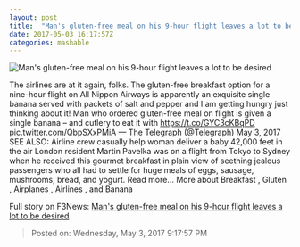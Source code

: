 ```yaml
---
layout: post
title:  "Man's gluten-free meal on his 9-hour flight leaves a lot to be desired"
date: 2017-05-03 16:17:57Z
categories: mashable
---
```


![Man's gluten-free meal on his 9-hour flight leaves a lot to be desired](http://i.amz.mshcdn.com/hlzSVgGL4P6mjeVSGJhrz1XymUk=/1200x630/2017%2F05%2F03%2F4b%2Fcdb3fe246d254c1c9a78ddb286f8ec26.a1109.jpg)

The airlines are at it again, folks. The gluten-free breakfast option for a nine-hour flight on All Nippon Airways is apparently an exquisite single banana served with packets of salt and pepper and I am getting hungry just thinking about it! Man who ordered gluten-free meal on flight is given a single banana – and cutlery to eat it with https://t.co/GYC3cKBqPD pic.twitter.com/QbpSXxPMiA — The Telegraph (@Telegraph) May 3, 2017 SEE ALSO: Airline crew casually help woman deliver a baby 42,000 feet in the air London resident Martin Pavelka was on a flight from Tokyo to Sydney when he received this gourmet breakfast in plain view of seething jealous passengers who all had to settle for huge meals of eggs, sausage, mushrooms, bread, and yogurt. Read more... More about Breakfast , Gluten , Airplanes , Airlines , and Banana


Full story on F3News: [Man's gluten-free meal on his 9-hour flight leaves a lot to be desired](http://www.f3nws.com/n/ztuuSG)

> Posted on: Wednesday, May 3, 2017 9:17:57 PM
